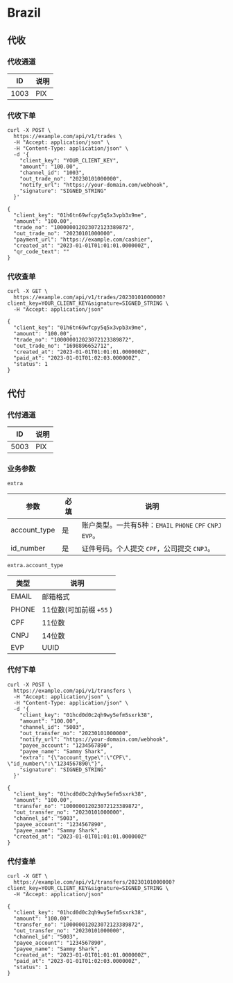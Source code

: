 # Brazil

## 代收

### 代收通道

| ID   | 说明  |
|------|-----|
| 1003 | PIX |

### 代收下单

```shell{8}
curl -X POST \
  https://example.com/api/v1/trades \
  -H "Accept: application/json" \
  -H "Content-Type: application/json" \
  -d '{
    "client_key": "YOUR_CLIENT_KEY",
    "amount": "100.00",
    "channel_id": "1003",
    "out_trade_no": "20230101000000",
    "notify_url": "https://your-domain.com/webhook",
    "signature": "SIGNED_STRING"
  }'
```

```json{4,6,8}
{
  "client_key": "01h6tn69wfcpy5q5x3vpb3x9me",
  "amount": "100.00",
  "trade_no": "100000012023072123389872",
  "out_trade_no": "20230101000000",
  "payment_url": "https://example.com/cashier",
  "created_at": "2023-01-01T01:01:01.000000Z",
  "qr_code_text": ""
}
```

### 代收查单

```shell
curl -X GET \
  https://example.com/api/v1/trades/20230101000000?client_key=YOUR_CLIENT_KEY&signature=SIGNED_STRING \
  -H "Accept: application/json"
```

```json{8}
{
  "client_key": "01h6tn69wfcpy5q5x3vpb3x9me",
  "amount": "100.00",
  "trade_no": "100000012023072123389872",
  "out_trade_no": "1698896652712",
  "created_at": "2023-01-01T01:01:01.000000Z",
  "paid_at": "2023-01-01T01:02:03.000000Z",
  "status": 1
}
```












## 代付

### 代付通道

| ID   | 说明  |
|------|-----|
| 5003 | PIX |

### 业务参数 <Badge type="warning" text="extra" vertical="top" />

`extra`

| 参数           | 必填 | 说明                                             |  
|--------------|----|------------------------------------------------|
| account_type | 是  | 账户类型。一共有5种：`EMAIL` `PHONE` `CPF` `CNPJ` `EVP`。 |
| id_number    | 是  | 证件号码。个人提交 `CPF`，公司提交 `CNPJ`。                   |    

`extra.account_type`

| 类型    | 说明                |
|-------|-------------------|
| EMAIL | 邮箱格式              |
| PHONE | 11位数(可加前缀 `+55` ) |
| CPF   | 11位数              |
| CNPJ  | 14位数              |
| EVP   | UUID              |

### 代付下单

```shell{8,13}
curl -X POST \
  https://example.com/api/v1/transfers \
  -H "Accept: application/json" \
  -H "Content-Type: application/json" \
  -d '{
    "client_key": "01hcd0d0c2qh9wy5efm5sxrk38",
    "amount": "100.00",
    "channel_id": "5003",
    "out_transfer_no": "20230101000000",
    "notify_url": "https://your-domain.com/webhook",
    "payee_account": "1234567890",
    "payee_name": "Sammy Shark",
    "extra": "{\"account_type\":\"CPF\", \"id_number\":\"1234567890\"}",
    "signature": "SIGNED_STRING"
  }'
```

```json{4}
{
  "client_key": "01hcd0d0c2qh9wy5efm5sxrk38",
  "amount": "100.00",
  "transfer_no": "100000012023072123389872",
  "out_transfer_no": "20230101000000",
  "channel_id": "5003",
  "payee_account": "1234567890",
  "payee_name": "Sammy Shark",
  "created_at": "2023-01-01T01:01:01.000000Z"
}
```

### 代付查单

```shell
curl -X GET \
  https://example.com/api/v1/transfers/20230101000000?client_key=YOUR_CLIENT_KEY&signature=SIGNED_STRING \
  -H "Accept: application/json"
```

```json{11}
{
  "client_key": "01hcd0d0c2qh9wy5efm5sxrk38",
  "amount": "100.00",
  "transfer_no": "100000012023072123389872",
  "out_transfer_no": "20230101000000",
  "channel_id": "5003",
  "payee_account": "1234567890",
  "payee_name": "Sammy Shark",
  "created_at": "2023-01-01T01:01:01.000000Z",
  "paid_at": "2023-01-01T01:02:03.000000Z",
  "status": 1
}
```
